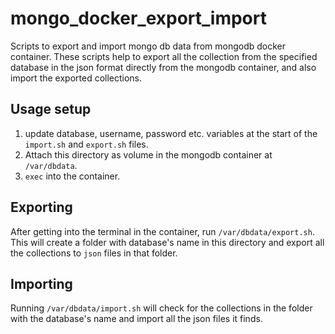 # mongo_docker_export_import

Scripts to export and import mongo db data from mongodb docker container.
These scripts help to export all the collection from the specified database
in the json format directly from the mongodb container, and also import the exported collections.

## Usage setup

1. update database, username, password etc. variables at the start of the `import.sh`
   and `export.sh` files.
2. Attach this directory as volume in the mongodb container at `/var/dbdata`.
3. `exec` into the container.

## Exporting

After getting into the terminal in the container, run `/var/dbdata/export.sh`. \
This will create a folder with database's name in this directory and export all the
collections to `json` files in that folder.

## Importing

Running `/var/dbdata/import.sh` will check for the collections in the folder with
the database's name and import all the json files it finds.
